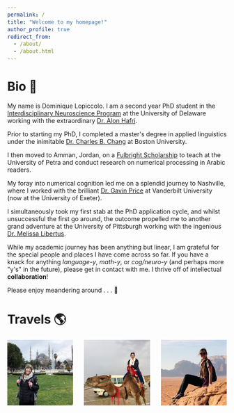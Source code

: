 ```yaml
---
permalink: /
title: "Welcome to my homepage!"
author_profile: true
redirect_from: 
  - /about/
  - /about.html
---
```




# Bio 🌱

My name is Dominique Lopiccolo. I am a second year PhD student in the [Interdisciplinary Neuroscience Program](https://www.udel.edu/academics/colleges/grad/prospective-students/programs/interdisciplinary/interdisciplinary-neuroscience/degree-requirements/) at the University of Delaware working with the extraordinary [Dr. Alon Hafri](https://www.psych.udel.edu/people/alon). 

Prior to starting my PhD, I completed a master's degree in applied linguistics under the inimitable [Dr. Charles B. Chang](https://ling.bu.edu/people/chang/) at Boston University. 

I then moved to Amman, Jordan, on a [Fulbright Scholarship](https://us.fulbrightonline.org/about/fulbright-us-student-program) to teach at the University of Petra and conduct research on numerical processing in Arabic readers. 

My foray into numerical cognition led me on a splendid journey to Nashville, where I worked with the brilliant [Dr. Gavin Price](https://psychology.exeter.ac.uk/people/profile/index.php?web_id=Gavin_Price) at Vanderbilt University (now at the University of Exeter). 

I simultaneously took my first stab at the PhD application cycle, and whilst unsuccessful the first go around, the outcome propelled me to another grand adventure at the University of Pittsburgh working with the ingenious [Dr. Melissa Libertus](https://www.lrdc.pitt.edu/people/researcher-detail.cshtml?id=530).

While my academic journey has been anything but linear, I am grateful for the special people and places I have come across so far. If you have a knack for anything <i>language-y</i>, <i>math-y</i>, or <i>cog/neuro-y</i> (and perhaps more "y's" in the future), please get in contact with me. I thrive off of intellectual <b>collaboration</b>!

Please enjoy meandering around . . . 👣


# Travels 🌎

<div style="display: flex; justify-content: space-between;">
  <img src="/images/istanbul.jpeg" alt="Istanbul" style="width: 30%;">
  <img src="/images/dead-sea.jpg" alt="Camel riding" style="width: 30%;">
  <img src="/images/wadi-rum.jpg" alt="Wadi Rum" style="width: 30%;">
</div>

<!-- ![Dominique in front of the Blue Mosque](/images/istanbul.jpeg){: .align-left width="200px"}
![Dominique riding a camel](/images/dead-sea.jpg){: .align-center width="200px"}
![Dominique in Wadi Rum](/images/wadi-rum.jpg){: .align-right width="200px"} -->

<!-- <p align="left">
  <img src="/images/istanbul.jpeg" alt="Dominique backpacking in Istanbul." width="200" height="200">
  <br>
  <em>"Backpacking Istanbul".</em>
</p>

<p align="center">
  <img src="/images/dead-sea.jpg" alt="Dominique riding a camel near the Dead Sea." width="200" height="200">
  <br>
  <em>"<i>Accidental</i> camel riding in Jordan".</em>
</p>

<p align="right">
  <img src="/images/wadi-rum.jpg" alt="Dominique in Wadi Rum." width="200" height="200">
  <br>
  <em>"'Hanging out' in Wadi Rum".</em>
</p> -->

